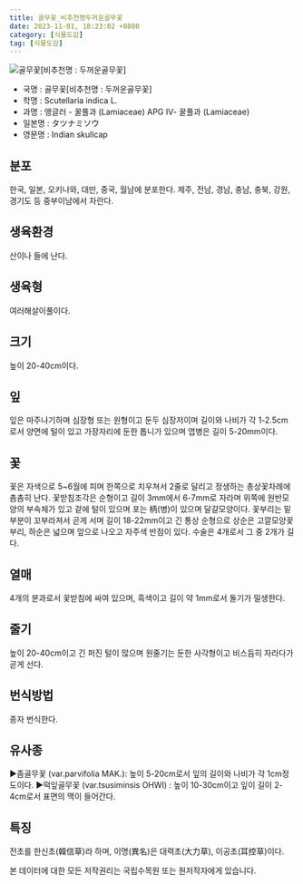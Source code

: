```yaml
---
title: 골무꽃_비추천명두꺼운골무꽃
date: 2023-11-01, 18:23:02 +0800
category: [식물도감]
tag: [식물도감]
---
```




![골무꽃[비추천명 : 두꺼운골무꽃]](http://www.nature.go.kr/fileUpload/plants/basic/Labiatae/Scutellaria/28882/4_th2.JPG)
- 국명 : 골무꽃[비추천명 : 두꺼운골무꽃]
- 학명 : Scutellaria indica L.
- 과명 : 앵글러 - 꿀풀과 (Lamiaceae) APG Ⅳ- 꿀풀과 (Lamiaceae)
- 일본명 : タツナミソウ
- 영문명 : Indian skullcap


## 분포
한국, 일본, 오키나와, 대만, 중국, 월남에 분포한다.제주, 전남, 경남, 충남, 충북, 강원, 경기도 등 중부이남에서 자란다.
## 생육환경
산이나 들에 난다.
## 생육형
여러해살이풀이다.
## 크기
높이 20-40cm이다.
## 잎
잎은 마주나기하며 심장형 또는 원형이고 둔두 심장저이며 길이와 나비가 각 1-2.5cm로서 양면에 털이 있고 가장자리에 둔한 톱니가 있으며 엽병은 길이 5-20mm이다.
## 꽃
꽃은 자색으로 5~6월에 피며 한쪽으로 치우쳐서 2줄로 달리고 정생하는 총상꽃차례에 촘촘히 난다. 꽃받침조각은 순형이고 길이 3mm에서 6-7mm로 자라며 위쪽에 원반모양의 부속체가 있고 겉에 털이 있으며 포는 柄(병)이 있으며 달걀모양이다. 꽃부리는 밑부분이 꼬부라져서 곧게 서며 길이 18-22mm이고 긴 통상 순형으로 상순은 고깔모양꽃부리, 하순은 넓으며 앞으로 나오고 자주색 반점이 있다. 수술은 4개로서 그 중 2개가 길다.
## 열매
4개의 분과로서 꽃받침에 싸여 있으며, 흑색이고 길이 약 1mm로서 돌기가 밀생한다.
## 줄기
높이 20-40cm이고 긴 퍼진 털이 많으며 원줄기는 둔한 사각형이고 비스듬히 자라다가 곧게 선다.
## 번식방법
종자 번식한다.
## 유사종
▶좀골무꽃 (var.parvifolia MAK.): 높이 5-20cm로서 잎의 길이와 나비가 각 1cm정도이다. ▶떡잎골무꽃 (var.tsusiminsis OHWI) : 높이 10-30cm이고 잎이 길이 2-4cm로서 표면의 맥이 들어간다.
## 특징
전초를 한신초(韓信草)라 하며, 이명(異名)은 대력초(大力草), 이공초(耳控草)이다.






본 데이터에 대한 모든 저작권리는 국립수목원 또는 원저작자에게 있습니다.
